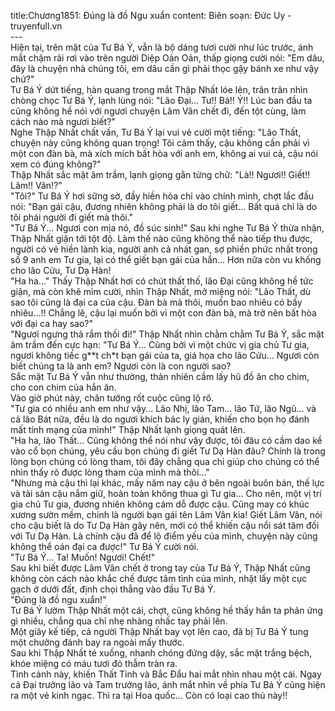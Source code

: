 title:Chương1851: Đúng là đồ Ngu xuẩn
content:
Biên soạn: Đức Uy - truyenfull.vn<br>---<br>Hiện tại, trên mặt của Tư Bá Ý, vẫn là bộ dáng tươi cười như lúc trước, ánh mắt chậm rãi rơi vào trên người Diệp Oản Oản, thấp giọng cười nói: "Em dâu, đây là chuyện nhà chúng tôi, em dâu cần gì phải thọc gậy bánh xe như vậy chứ?"<br>Tư Bá Ý dứt tiếng, hàn quang trong mắt Thập Nhất lóe lên, trân trân nhìn chòng chọc Tư Bá Ý, lạnh lùng nói: "Lão Đại... Tư!! Bá!! Ý!! Lúc ban đầu ta cũng không hề nói với ngươi chuyện Lâm Vân chết đi, đến tột cùng, làm cách nào mà ngươi biết?"<br>Nghe Thập Nhất chất vấn, Tư Bá Ý lại vui vẻ cười một tiếng: "Lão Thất, chuyện này cũng không quan trọng! Tôi cảm thấy, cậu không cần phải vì một con đàn bà, mà xích mích bất hòa với anh em, không ai vui cả, cậu nói xem có đúng không?"<br>Thập Nhất sắc mặt âm trầm, lạnh giọng gằn từng chữ: "Là!! Ngươi!! Giết!! Lâm!! Vân!?"<br>"Tôi?" Tư Bá Ý hơi sững sờ, đầy hiền hòa chỉ vào chính mình, chợt lắc đầu nói: "Bạn gái cậu, đương nhiên không phải là do tôi giết... Bất quá chỉ là do tôi phái người đi giết mà thôi."<br>"Tư Bá Ý... Ngươi con mịa nó, đồ súc sinh!" Sau khi nghe Tư Bá Ý thừa nhận, Thập Nhất giận tới tột độ. Làm thế nào cũng không thể nào tiếp thu được, người có vẻ hiền lành kia, người anh cả nhát gan, sợ phiền phức nhất trong số 9 anh em Tư gia, lại có thể giết bạn gái của hắn... Hơn nữa còn vu khống cho lão Cửu, Tư Dạ Hàn!<br>"Ha ha..." Thấy Thập Nhất hơi có chút thất thố, lão Đại cũng không hề tức giận, mà còn khẽ mỉm cười, nhìn Thập Nhất, mở miệng nói: "Lão Thất, dù sao tôi cũng là đại ca của cậu. Đàn bà mà thôi, muốn bao nhiêu có bấy nhiêu...!! Chẳng lẽ, cậu lại muốn bởi vì một con đàn bà, mà trở nên bất hòa với đại ca hay sao?"<br>"Ngươi ngưng thả rắm thối đi!" Thập Nhất nhìn chằm chằm Tư Bá Ý, sắc mặt âm trầm đến cực hạn: "Tư Bá Ý... Cũng bởi vì một chức vị gia chủ Tư gia, ngươi không tiếc g**t ch*t bạn gái của ta, giá họa cho lão Cửu... Ngươi còn biết chúng ta là anh em? Ngươi còn là con người sao?<br>Sắc mặt Tư Bá Ý vẫn như thường, thản nhiên cầm lấy hũ đồ ăn cho chim, cho con chim của hắn ăn.<br>Vào giờ phút này, chân tướng rốt cuộc cũng lộ rõ.<br>"Tư gia có nhiều anh em như vậy... Lão Nhị, lão Tam... lão Tứ, lão Ngũ... và cả lão Bát nữa, đều là do ngươi khích bác ly gián, khiến cho bọn họ đánh mất tính mạng của mình!" Thập Nhất lạnh giọng quát lên.<br>"Ha ha, lão Thất... Cũng không thể nói như vậy được, tôi đâu có cầm dao kề vào cổ bọn chúng, yêu cầu bọn chúng đi giết Tư Dạ Hàn đâu? Chính là trong lòng bọn chúng có lòng tham, tôi đây chẳng qua chỉ giúp cho chúng có thể nhìn thấy rõ được lòng tham của mình mà thôi..."<br>"Nhưng mà cậu thì lại khác, mấy năm nay cậu ở bên ngoài buôn bán, thế lực và tài sản cậu nắm giữ, hoàn toàn không thua gì Tư gia... Cho nên, một vị trí gia chủ Tư gia, đương nhiên không cám dỗ được cậu. Cũng may có khúc xương sườn mềm, chính là người bạn gái tên Lâm Vân kia! Giết Lâm Vân, nói cho cậu biết là do Tư Dạ Hàn gây nên, mới có thể khiến cậu nổi sát tâm đối với Tư Dạ Hàn. Là chính cậu đã để lộ điểm yếu của mình, chuyện này cũng không thể oán đại ca được!" Tư Bá Ý cười nói.<br>"Tư Bá Ý... Ta! Muốn! Ngươi! Chết!"<br>Sau khi biết được Lâm Vân chết ở trong tay của Tư Bá Ý, Thập Nhất cũng không còn cách nào khắc chế được tâm tình của mình, nhặt lấy một cục gạch ở dưới đất, định chọi thẳng vào đầu Tư Bá Ý.<br>"Đúng là đồ ngu xuẩn!"<br>Tư Bá Ý lườm Thập Nhất một cái, chợt, cũng không hề thấy hắn ta phản ứng gì nhiều, chẳng qua chỉ nhẹ nhàng nhấc tay phải lên.<br>Một giây kế tiếp, cả người Thập Nhất bay vọt lên cao, đã bị Tư Bá Ý tung một chưởng đánh bay ra ngoài mấy thước.<br>Sau khi Thập Nhất té xuống, nhanh chóng đứng dậy, sắc mặt trắng bệch, khóe miệng có máu tươi đỏ thẫm tràn ra.<br>Tình cảnh này, khiến Thất Tinh và Bắc Đẩu hai mắt nhìn nhau một cái. Ngay cả Đại trưởng lão và Tam trưởng lão, ánh mắt nhìn về phía Tư Bá Ý cũng hiện ra một vẻ kinh ngạc. Thì ra tại Hoa quốc... Còn có loại cao thủ này!!